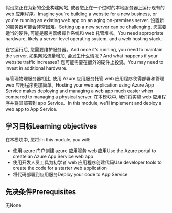 <span data-ttu-id="e45ac-101">假设您正在为新的企业构建网站, 或者您正在一个过时的本地服务器上运行现有的 web 应用程序。</span><span class="sxs-lookup"><span data-stu-id="e45ac-101">Imagine you're building a website for a new business, or you're running an existing web app on an aging on-premises server.</span></span> <span data-ttu-id="e45ac-102">设置新的服务器可能会非常困难。</span><span class="sxs-lookup"><span data-stu-id="e45ac-102">Setting up a new server can be challenging.</span></span> <span data-ttu-id="e45ac-103">您需要适当的硬件, 可能是服务器级操作系统和 web 托管堆栈。</span><span class="sxs-lookup"><span data-stu-id="e45ac-103">You need appropriate hardware, likely a server-level operating system, and a web hosting stack.</span></span>

<span data-ttu-id="e45ac-104">在它运行后, 您需要维护服务器。</span><span class="sxs-lookup"><span data-stu-id="e45ac-104">And once it's running, you need to maintain the server.</span></span> <span data-ttu-id="e45ac-105">如果网站流量增加, 会发生什么情况？</span><span class="sxs-lookup"><span data-stu-id="e45ac-105">And what happens if your website traffic increases?</span></span> <span data-ttu-id="e45ac-106">您可能需要在额外的硬件上投资。</span><span class="sxs-lookup"><span data-stu-id="e45ac-106">You may need to invest in additional hardware.</span></span>

<span data-ttu-id="e45ac-107">与管理物理服务器相比, 使用 Azure 应用服务托管 web 应用程序使得部署和管理 web 应用程序更加简单。</span><span class="sxs-lookup"><span data-stu-id="e45ac-107">Hosting your web application using Azure App Service makes deploying and managing a web app much easier when compared to managing a physical server.</span></span> <span data-ttu-id="e45ac-108">在本模块中, 我们将实施 web 应用程序并将其部署到 app Service。</span><span class="sxs-lookup"><span data-stu-id="e45ac-108">In this module, we'll implement and deploy a web app to App Service.</span></span>

## <a name="learning-objectives"></a><span data-ttu-id="e45ac-109">学习目标</span><span class="sxs-lookup"><span data-stu-id="e45ac-109">Learning objectives</span></span>

<span data-ttu-id="e45ac-110">在本模块中, 您将:</span><span class="sxs-lookup"><span data-stu-id="e45ac-110">In this module, you will:</span></span>

- <span data-ttu-id="e45ac-111">使用 azure 门户创建 azure 应用服务 web 应用</span><span class="sxs-lookup"><span data-stu-id="e45ac-111">Use the Azure portal to create an Azure App Service web app</span></span>
- <span data-ttu-id="e45ac-112">使用开发人员工具为初学者 web 应用程序创建代码</span><span class="sxs-lookup"><span data-stu-id="e45ac-112">Use developer tools to create the code for a starter web application</span></span>
- <span data-ttu-id="e45ac-113">将代码部署到应用服务</span><span class="sxs-lookup"><span data-stu-id="e45ac-113">Deploy your code to App Service</span></span>

## <a name="prerequisites"></a><span data-ttu-id="e45ac-114">先决条件</span><span class="sxs-lookup"><span data-stu-id="e45ac-114">Prerequisites</span></span>  

<span data-ttu-id="e45ac-115">无</span><span class="sxs-lookup"><span data-stu-id="e45ac-115">None</span></span>